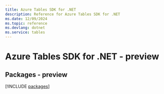 ```yaml
---
title: Azure Tables SDK for .NET
description: Reference for Azure Tables SDK for .NET
ms.date: 12/09/2024
ms.topic: reference
ms.devlang: dotnet
ms.service: tables
---
```

# Azure Tables SDK for .NET - preview
## Packages - preview
[!INCLUDE [packages](tables-index.md)]